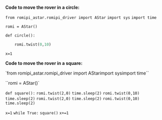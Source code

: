 **Code to move the rover in a circle:**

`from romipi_astar.romipi_driver import AStar`
`import sys`
`import time`

`romi = AStar()`

`def circle():`

```python
    romi.twist(0,10)
```



`x=1`



**Code to move the rover in a square:**



`from romipi_astar.romipi_driver import AStarimport sysimport time``

``romi = AStar()`

`def square():`
        `romi.twist(2,0)`
        `time.sleep(2)`
        `romi.twist(0,10)`
        `time.sleep(2)`
        `romi.twist(2,0)`
        `time.sleep(2)`
        `romi.twist(0,10)`
        `time.sleep(2)`



`x=1`
`while True:`
        `square()`
        `x+=1`